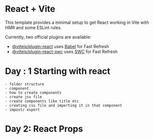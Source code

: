 # React + Vite

This template provides a minimal setup to get React working in Vite with HMR and some ESLint rules.

Currently, two official plugins are available:

- [@vitejs/plugin-react](https://github.com/vitejs/vite-plugin-react/blob/main/packages/plugin-react/README.md) uses [Babel](https://babeljs.io/) for Fast Refresh
- [@vitejs/plugin-react-swc](https://github.com/vitejs/vite-plugin-react-swc) uses [SWC](https://swc.rs/) for Fast Refresh


# Day : 1 Starting with react
    - folder structure
    - component
    - how to create components
    - create jsx file 
    - create components like title etc
    - creating css file and importing it in that component
    - impost/ export

# Day 2: React Props


